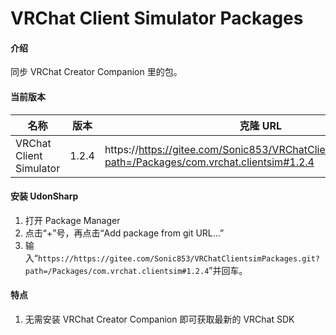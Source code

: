 # VRChat Client Simulator Packages

#### 介绍

同步 VRChat Creator Companion 里的包。

#### 当前版本

| 名称      | 版本  | 克隆 URL                                                                                            |
| --------- | ----- | --------------------------------------------------------------------------------------------------- |
| VRChat Client Simulator | 1.2.4 | https://https://gitee.com/Sonic853/VRChatClientsimPackages.git?path=/Packages/com.vrchat.clientsim#1.2.4 |

#### 安装 UdonSharp

1. 打开 Package Manager
2. 点击“+”号，再点击“Add package from git URL...”
3. 输入“`https://https://gitee.com/Sonic853/VRChatClientsimPackages.git?path=/Packages/com.vrchat.clientsim#1.2.4`”并回车。

#### 特点

1. 无需安装 VRChat Creator Companion 即可获取最新的 VRChat SDK
